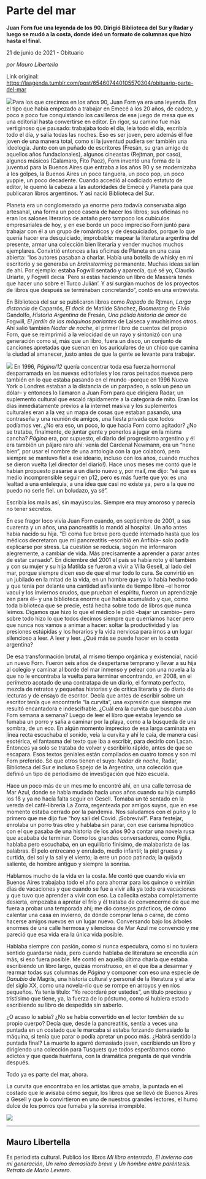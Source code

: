 # Parte del mar

**Juan Forn fue una leyenda de los 90. Dirigió Biblioteca del Sur y Radar y luego se mudó a la costa, donde ideó un formato de columnas que hizo hasta el final.**

21 de junio de 2021 - Obituario

_por Mauro Libertella_

Link original: https://laagenda.tumblr.com/post/654607440105570304/obituario-parte-del-mar

![](https://64.media.tumblr.com/bdec8c4e2e635ef330141fb81fc8a5a4/214584f7a9b0d500-56/s500x750/497295cca44542c27c3de34df234c239c3f890ba.jpg)Para
los que crecimos en los años 90, Juan Forn ya era una leyenda. Era el tipo que
había empezado a trabajar en Emecé a los 20 años, de cadete, y poco a poco fue conquistando
los casilleros de ese juego de mesa que es una editorial hasta convertirse en
editor. En rigor, su camino fue más vertiginoso que pausado: trabajaba todo el
día, leía todo el día, escribía todo el día, y salía todas las noches. Eso es ser
joven, pero además él fue joven de una manera total, como si la juventud pudiera
ser también una ideología. Junto con un puñado de escritores (Fresán, su gran
amigo de aquellos años fundacionales), algunos cineastas (Rejtman, por caso),
algunos músicos (Calamaro, Fito Paez), Forn inventó una forma de la juventud
para la Buenos Aires que entraba a los años 90 y se modernizaba a los golpes,
la Buenos Aires un poco tanguera, un poco pop, un poco yuppie, un poco decadente.
Cuando accedió al codiciado estatuto de editor, le quemó la cabeza a las
autoridades de Emecé y Planeta para que publicaran libros argentinos. Y así
nació Biblioteca del Sur.

Planeta
era un conglomerado ya enorme pero todavía conservaba algo artesanal, una forma
un poco casera de hacer los libros; sus oficinas no eran los salones literarios
de antaño pero tampoco los cubículos empresariales de hoy, y en ese borde un
poco impreciso Forn juntó para trabajar con él a un grupo de románticos y  de desquiciados, porque lo que quería hacer
era desquiciado, improbable: mapear la literatura argentina del presente, armar
una colección bien literaria y vender muchos muchos ejemplares. Convirtió entonces
a las oficinas de Planeta en una casa abierta: “los autores pasaban a charlar. Había una botella de whisky en
mi escritorio y se generaba un *brainstorming* permanente.
Muchas ideas salían de ahí. Por ejemplo: estaba Fogwill sentado y aparecía, qué
sé yo, Claudio Uriarte, y Fogwill decía `Pero si estás haciendo un libro de
Massera tenés que hacer uno sobre el Turco Julián’. Y así surgían muchos de los
proyectos de libros que después se terminaban concretando”, contó en una
entrevista.

En
Biblioteca del sur se publicaron libros como *Rapado* de Rjtman, *Larga
distancia* de Caparrós, *El dock* de
Matilde Sánchez, *Boomerang* de Elvio
Gandolfo, *Historia Argentina* de
Fresán, *Una pálida historia de amor*
de Fogwill, *El jardín de las máquinas
parlantes* de Laiseca y muchísimos otros. Ahí salió también *Nadar de noche*, el primer libro de cuentos
del propio Forn, que se reimprimió a la velocidad de un rayo y sintonizó con
una generación como si, más que un libro, fuera un disco, un conjunto de
canciones apretadas que suenan en los auriculares de un chico que camina la
ciudad al amanecer, justo antes de que la gente se levante para trabajar. 

![](https://64.media.tumblr.com/51c80e907b83906ee3bd6535fc2c952b/214584f7a9b0d500-c6/s500x750/3860f0d8d0d62d99f76e31656d74a4affb4a7350.jpg)
En
1996, *Página/12* quería concentrar
toda esa fuerza hormonal desparramada en las nuevas editoriales y los raros
peinados nuevos pero también en lo que estaba pasando en el mundo –porque en
1996 Nueva York o Londres estaban a la distancia de un parpadeo, a solo un peso
un dólar– y entonces lo llamaron a Juan Forn para que dirigiera Radar, un suplemento
cultural que escaló rápidamente a la categoría de mito. Eran los días
inmediatamente previos a la internet masiva y los suplementos culturales eran a
la vez un mapa de cosas que estaban pasando, una contraseña y una reunión de
amigos, una fiesta privada que todos podíamos ver. ¿No era eso, un poco, lo que
hacía Forn como agitador? ¿No se trataba, finalmente, de juntar gente y
ponerlos a jugar en la misma cancha? *Página*
era, por supuesto, el diario del progresismo argentino y él era también un
pájaro raro ahí: venía del Cardenal Newmann, era un “nene bien”, por usar el nombre
de una antología con la que colaboró, pero siempre se mantuvo fiel a ese
ideario, incluso con los años, cuando muchos se dieron vuelta (¡el director del
diario!). Hace unos meses me contó que le habían propuesto pasarse a un diario
nuevo y, por mail, me dijo: “sé que es medio incomprensible seguir en p12, pero es más
fuerte que yo: es una lealtad a una entelequia, a una idea que casi no existe
ya, pero a la que no puedo no serle fiel. un boludazo, ya sé”.

Escribía los mails así,
sin mayúsculas. Siempre era muy amoroso y parecía no tener secretos. 

En ese
fragor loco vivía Juan Forn cuando, en septiembre de 2001, a sus cuarenta y un
años, una pancreatitis lo mandó al hospital. Un año antes había nacido su hija.
“El coma fue breve pero quedé internado hasta que los médicos decretaron que mi
pancreatitis –escribió en Anfibia– solo podía explicarse por stress. La
cuestión se reducía, según me informaron alegremente, a cambiar de vida. Más
precisamente a aprender a parar antes de estar cansado”. En diciembre del 2001
el país se había roto y él también y con su mujer y su hija Matilda se fueron a
vivir a Villa Gesell, al lado del mar, porque siempre dicen eso de que el mar
todo lo cura. Se convirtió en un jubilado en la mitad de la vida, en un hombre
que ya lo había hecho todo y que tenía por delante una cantidad asfixiante de
tiempo libre –el horror vacui y los inviernos crudos, que prueban el espíritu, fueron
un aprendizaje zen para él– y una biblioteca enorme que había acumulado y que,
como toda biblioteca que se precie, está hecha sobre todo de libros que nunca
leímos. Digamos que hizo lo que el médico le pidió –bajar un cambio– pero sobre
todo hizo lo que todos decimos siempre que querríamos hacer pero que nunca nos
vamos a animar a hacer: soltar la productividad y las presiones estúpidas y los
horarios y la vida nerviosa para irnos a un lugar silencioso a leer. A leer y
leer. ¿Qué más se puede hacer en la costa argentina?

De esa
transformación brutal, al mismo tiempo orgánica y existencial, nació un nuevo
Forn. Fueron seis años de despertarse temprano y llevar a su hija al colegio y
caminar al borde del mar inmenso y pelear con una novela a la que no le
encontraba la vuelta para terminar encontrando, en 2008, en el perímetro
acotado de una contratapa de un diario, el formato perfecto, mezcla de retratos
y pequeñas historias y de crítica literaria y de diario de lecturas y de ensayo
de escritor. Decía que antes de escribir sobre un escritor tenía que encontrarle
“la curvita”, una expresión que siempre me resultó encantadora e indescifrable.
¿Cuál era la curvita que buscaba Juan Forn semana a semana? Luego de leer el
libro que estaba leyendo se fumaba un porro y salía a caminar por la playa,
como a la búsqueda de una sombra, de un eco. En algún momento impreciso de esa
larga caminata en línea recta escuchaba el sonido, veía la curvita y ahí le
caía, de manera casi esotérica, el fantasma del texto que iba a escribir, para
decirlo con Lacan. Entonces ya solo se trataba de volver y escribirlo rápido,
antes de que se escapara. Esos textos geniales están compilados en cuatro tomos
y son mi Forn preferido. Sé que otros tienen el suyo: *Nadar de noche*, Radar, Biblioteca del Sur e incluso Espejo de la
Argentina, una colección que definió un tipo de periodismo de investigación que
hizo escuela. 

Hace un
poco más de un mes me lo encontré ahí, en una calle terrosa de Mar Azul, donde
se había mudado hacía unos años cuando su hija cumplió los 18 y ya no hacía
falta seguir en Gesell. Tomaba un té sentado en la vereda del café-librería La
Zorra, regenteada por amigos suyos, que en ese momento estaba cerrado por la
pandemia. Nos saludamos con el puño y lo primero que me dijo fue “hoy salí del
Covid. ¡Sobreviví!”. Para festejar, enrolaba un porro tras otro y hablaba sin
parar, con ese carisma hipnótico con el que pasaba de una historia de los años
90 a contar una novela rusa que acababa de terminar. Como los grandes
conversadores, como Piglia, hablaba pero escuchaba, en un equilibrio finísimo,
de malabarista de las palabras. El pelo entrecano y enrulado, medio infantil;
la piel gruesa y curtida, del sol y la sal y el viento; la erre un poco
patinada; la quijada saliente, de hombre antiguo y siempre la sonrisa. 

Hablamos
mucho de la vida en la costa. Me contó que cuando vivía en Buenos Aires
trabajaba todo el año para ahorrar para los quince o veintiún días de
vacaciones y que cuando se fue a vivir allá ya todo era vacaciones y que tuvo
que aprender a vivir con eso. La callecita estaba completamente desierta,
empezaba a apretar el frío y él trataba de convencerme de que me fuera a probar
una temporada ahí; me dio consejos prácticos, de cómo calentar una casa en
invierno, de dónde comprar leña o carne, de cómo hacerse amigos nuevos en un
lugar nuevo. Conversando bajo los árboles enormes de una calle hermosa y
silenciosa de Mar Azul me convenció y me pareció que esa vida era la única vida
posible. 

Hablaba
siempre con pasión, como si nunca especulara, como si no tuviera sentido
guardarse nada, pero cuando hablaba de literatura se encendía aún más, si eso
fuera posible. Me contó en aquella última charla que estaba escribiendo un
libro largo, quizás monstruoso, en el que iba a desarmar y rearmar todas sus
columnas de *Página* y componer con eso
una especie de *Danubio* de Magris, una
historia cultural y personal de la literatura y el arte del siglo XX, como una
novela-río que se rompe en arroyos y en ríos pequeños. Ya tenía título: “Yo
recordaré por ustedes”, un título precioso y tristísimo que tiene, ya, la
fuerza de lo póstumo, como si hubiera estado escribiendo su libro de despedida
sin saberlo. 

¿O acaso
lo sabía? ¿No se había convertido en el lector *también* de su propio cuerpo? Decía que, desde la pancreatitis,
sentía a veces una puntada en un costado que le marcaba si estaba forzando
demasiado la máquina, si tenía que parar o podía apretar un poco más. ¿Habrá
sentido la puntada final? La muerte lo agarró demasiado joven, escribiendo un
libro y dirigiendo una colección para Tusquets que todos esperábamos como adictos
y que queda huérfana, con la dramática pregunta de qué vendría después. 

Todo ya
es parte del mar, ahora. 

La
curvita que encontraba en los artistas que amaba, la puntada en el costado que
le avisaba cómo seguir, los libros que se llevó de Buenos Aires a Gesell y que lo
convirtieron en uno de nuestros grandes lectores, el humo dulce de los porros
que fumaba y la sonrisa irrompible.   

![](https://64.media.tumblr.com/be7a762706538fe1f6f9edda0be67e66/214584f7a9b0d500-e8/s500x750/57c45f2a8ad31e84b841a341f509c05e03f59747.jpg)

---

 Mauro Libertella
-----------------

 Es periodista cultural. Publicó los libros *Mi libro enterrado*, *El invierno con mi generación*, *Un reino demasiado breve* y *Un hombre entre paréntesis. Retrato de Mario Levrero*.

